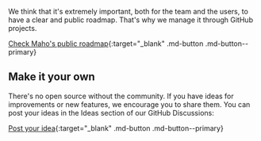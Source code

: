 We think that it's extremely important, both for the team and the users, to have a clear and public roadmap.
That's why we manage it through GitHub projects.

[Check Maho's public roadmap](https://github.com/MahoCommerce/maho/discussions/categories/roadmaps){:target="_blank" .md-button .md-button--primary}

## Make it your own

There's no open source without the community.
If you have ideas for improvements or new features, we encourage you to share them.
You can post your ideas in the Ideas section of our GitHub Discussions:

[Post your idea](https://github.com/MahoCommerce/maho/discussions/categories/ideas){:target="_blank" .md-button .md-button--primary}
